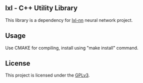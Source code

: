 ## lxl - C++ Utility Library

This library is a dependency for [lxl-nn](https://github.com/eserlxl/lxl-nn) neural network project.

## Usage
Use CMAKE for compiling, install using "make install" command. 

## License
This project is licensed under the [GPLv3](LICENSE).
